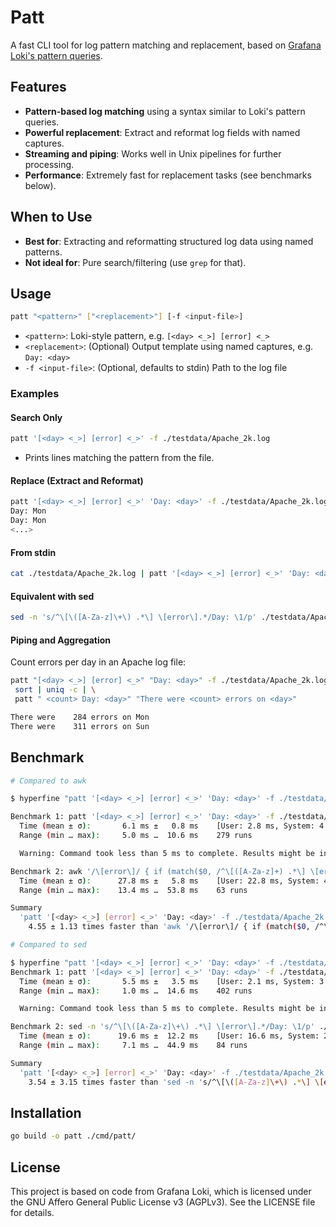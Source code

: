 # Patt

A fast CLI tool for log pattern matching and replacement, based on [Grafana Loki's pattern queries](https://grafana.com/docs/loki/latest/query/log_queries/#pattern).

## Features

- **Pattern-based log matching** using a syntax similar to Loki's pattern queries.
- **Powerful replacement**: Extract and reformat log fields with named captures.
- **Streaming and piping**: Works well in Unix pipelines for further processing.
- **Performance**: Extremely fast for replacement tasks (see benchmarks below).

## When to Use

- **Best for**: Extracting and reformatting structured log data using named patterns.
- **Not ideal for**: Pure search/filtering (use `grep` for that).

## Usage

```sh
patt "<pattern>" ["<replacement>"] [-f <input-file>]
```

- `<pattern>`: Loki-style pattern, e.g. `[<day> <_>] [error] <_>`
- `<replacement>`: (Optional) Output template using named captures, e.g. `Day: <day>`
- `-f <input-file>`: (Optional, defaults to stdin) Path to the log file

### Examples

#### Search Only

```sh
patt '[<day> <_>] [error] <_>' -f ./testdata/Apache_2k.log
```

- Prints lines matching the pattern from the file.

#### Replace (Extract and Reformat)

```sh
patt '[<day> <_>] [error] <_>' 'Day: <day>' -f ./testdata/Apache_2k.log
Day: Mon
Day: Mon
<...>
```

#### From stdin

```sh
cat ./testdata/Apache_2k.log | patt '[<day> <_>] [error] <_>' 'Day: <day>'
```

#### Equivalent with sed

```sh
sed -n 's/^\[\([A-Za-z]\+\) .*\] \[error\].*/Day: \1/p' ./testdata/Apache_2k.log
```

#### Piping and Aggregation

Count errors per day in an Apache log file:

```sh
patt "[<day> <_>] [error] <_>" "Day: <day>" -f ./testdata/Apache_2k.log | \
 sort | uniq -c | \
 patt " <count> Day: <day>" "There were <count> errors on <day>"

There were    284 errors on Mon
There were    311 errors on Sun
```

## Benchmark

```sh
# Compared to awk

$ hyperfine "patt '[<day> <_>] [error] <_>' 'Day: <day>' -f ./testdata/Apache_2k.log"     "awk '/\[error\]/ { if (match($0, /^\[([A-Za-z]+) .*\] \[error\]/, m)) print \"Day: \" m[1] }' ./testdata/Apache_2k.log"

Benchmark 1: patt '[<day> <_>] [error] <_>' 'Day: <day>' -f ./testdata/Apache_2k.log
  Time (mean ± σ):       6.1 ms ±   0.8 ms    [User: 2.8 ms, System: 4.1 ms]
  Range (min … max):     5.0 ms …  10.6 ms    279 runs

  Warning: Command took less than 5 ms to complete. Results might be inaccurate.

Benchmark 2: awk '/\[error\]/ { if (match($0, /^\[([A-Za-z]+) .*\] \[error\]/, m)) print "Day: " m[1] }' ./testdata/Apache_2k.log
  Time (mean ± σ):      27.8 ms ±   5.8 ms    [User: 22.8 ms, System: 4.7 ms]
  Range (min … max):    13.4 ms …  53.8 ms    63 runs

Summary
  'patt '[<day> <_>] [error] <_>' 'Day: <day>' -f ./testdata/Apache_2k.log' ran
    4.55 ± 1.13 times faster than 'awk '/\[error\]/ { if (match($0, /^\[([A-Za-z]+) .*\] \[error\]/, m)) print "Day: " m[1] }' ./testdata/Apache_2k.log'
```

```sh
# Compared to sed

$ hyperfine "patt '[<day> <_>] [error] <_>' 'Day: <day>' -f ./testdata/Apache_2k.log"     "sed -n 's/^\[\([A-Za-z]\+\) .*\] \[error\].*/Day: \1/p' ./testdata/Apache_2k.log"
Benchmark 1: patt '[<day> <_>] [error] <_>' 'Day: <day>' -f ./testdata/Apache_2k.log
  Time (mean ± σ):       5.5 ms ±   3.5 ms    [User: 2.1 ms, System: 3.7 ms]
  Range (min … max):     1.0 ms …  14.6 ms    402 runs

  Warning: Command took less than 5 ms to complete. Results might be inaccurate.

Benchmark 2: sed -n 's/^\[\([A-Za-z]\+\) .*\] \[error\].*/Day: \1/p' ./testdata/Apache_2k.log
  Time (mean ± σ):      19.6 ms ±  12.2 ms    [User: 16.6 ms, System: 2.7 ms]
  Range (min … max):     7.1 ms …  44.9 ms    84 runs

Summary
  'patt '[<day> <_>] [error] <_>' 'Day: <day>' -f ./testdata/Apache_2k.log' ran
    3.54 ± 3.15 times faster than 'sed -n 's/^\[\([A-Za-z]\+\) .*\] \[error\].*/Day: \1/p' ./testdata/Apache_2k.log'
```

## Installation

```sh
go build -o patt ./cmd/patt/
```

## License

This project is based on code from Grafana Loki, which is licensed under the GNU Affero General Public License v3 (AGPLv3). See the LICENSE file for details.
